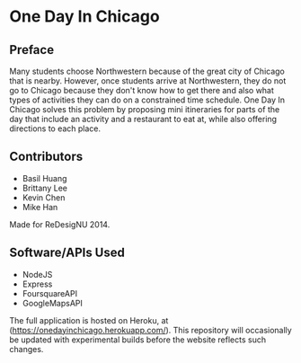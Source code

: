 # One Day In Chicago

## Preface

Many students choose Northwestern because of the great city of Chicago that is nearby. However, once students arrive at Northwestern, they do not go to Chicago because they don't know how to get there and also what types of activities they can do on a constrained time schedule. One Day In Chicago solves this problem by proposing mini itineraries for parts of the day that include an activity and a restaurant to eat at, while also offering directions to each place.

## Contributors

*   Basil Huang
*   Brittany Lee
*   Kevin Chen
*	Mike Han

Made for ReDesigNU 2014.

## Software/APIs Used

*	NodeJS
*	Express
*	FoursquareAPI
*	GoogleMapsAPI

The full application is hosted on Heroku, at (https://onedayinchicago.herokuapp.com/).
This repository will occasionally be updated with experimental builds before the website reflects such changes.

